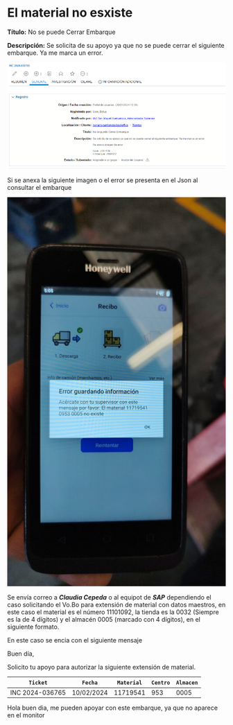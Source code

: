 # El material no esxiste

**Título:**
No se puede Cerrar Embarque

**Descripción:**
Se solicita de su apoyo ya que no se puede cerrar el siguiente embarque. Ya me marca un error.

![](./img/materialNoExiste.png)

Si se anexa la siguiente imagen o el error se presenta en el Json al consultar el embarque

![](./img/materialNoExiste2.png)

Se envía correo a ***Claudia Cepeda*** o al equipot de ***SAP*** dependiendo el caso solicitando el Vo.Bo para extensión de material con datos maestros, en este caso el material es el número 11101092, la tienda es la 0032 (Siempre es la de 4 dígitos) y el almacén 0005 (marcado con 4 dígitos), en el siguiente formato. 

En este caso se encia con el siguiente mensaje

Buen día,

Solicito tu apoyo para autorizar la siguiente extensión de material.


| `Ticket`        | `Fecha`    | `Material` | `Centro` | `Almacen` |
|-----------------|------------|------------|----------|-----------|
| INC 2024-036765 | 10/02/2024 | 11719541   | 953      | 0005      |

Hola buen dia, me pueden apoyar con este embarque, ya que no aparece en el monitor




